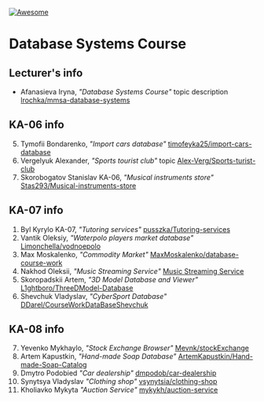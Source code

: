 [![Awesome][icon-awesome]][awesome]

# Database Systems Course  

## Lecturer's info  

- Afanasieva Iryna, *"Database Systems Course"* topic description [lrochka/mmsa-database-systems](https://github.com/lrochka/mmsa-database-systems)

## KA-06 info

5. Tymofii Bondarenko, *"Import cars database"* [timofeyka25/import-cars-database](https://github.com/timofeyka25/import-cars-database)
7. Vergelyuk Alexander, *"Sports tourist club"* topic [Alex-Verg/Sports-turist-club](https://github.com/Alex-Verg/Sports-turist-club)
23. Skorobogatov Stanislav KA-06, *"Musical instruments store"* [Stas293/Musical-instruments-store](https://github.com/Stas293/Musical-instruments-store)

## KA-07 info
1. Byl Kyrylo KA-07, *"Tutoring services"* [pusszka/Tutoring-services](https://github.com/pusszka/Tutoring-services)
2. Vantik Oleksiy, *"Waterpolo players market database"* [Limonchella/vodnoepolo](https://github.com/Limonchella/vodnoepolo)
14. Max Moskalenko, *"Commodity Market"* [MaxMoskalenko/database-course-work](https://github.com/MaxMoskalenko/database-course-work)
15. Nakhod Oleksii, *"Music Streaming Service"* [Music Streaming Service](https://github.com/Wartexnik/music-streaming-service)
23. Skoropadskii Artem, *"3D Model Database and Viewer"* [L1ghtboro/ThreeDModel-Database](https://github.com/L1ghtboro/ThreeDModel-Database)
29. Shevchuk Vladyslav, *"CyberSport Database"* [DDarel/CourseWorkDataBaseShevchuk](https://github.com/DDarel/CourseWorkDataBaseShevchuk)

## KA-08 info

7. Yevenko Mykhaylo, *"Stock Exchange Browser"* [Mevnk/stockExchange](https://github.com/Mevnk/stockExchange)
9. Artem Kapustkin, *"Hand-made Soap Database"* [ArtemKapustkin/Hand-made-Soap-Catalog](https://github.com/ArtemKapustkin/Hand-made-Soap-Catalog)
16. Dmytro Podobied *"Car dealership"* [dmpodob/car-dealership](https://github.com/dmpodob/car-dealership)
18. Synytsya Vladyslav *"Clothing shop"* [vsynytsia/clothing-shop](https://github.com/vsynytsia/clothing-shop)
22. Kholiavko Mykyta *"Auction Service"* [mykykh/auction-service](https://github.com/mykykh/auction-service.git)

[icon-awesome]: https://cdn.rawgit.com/sindresorhus/awesome/d7305f38d29fed78fa85652e3a63e154dd8e8829/media/badge.svg
[awesome]: https://github.com/sindresorhus/awesome
